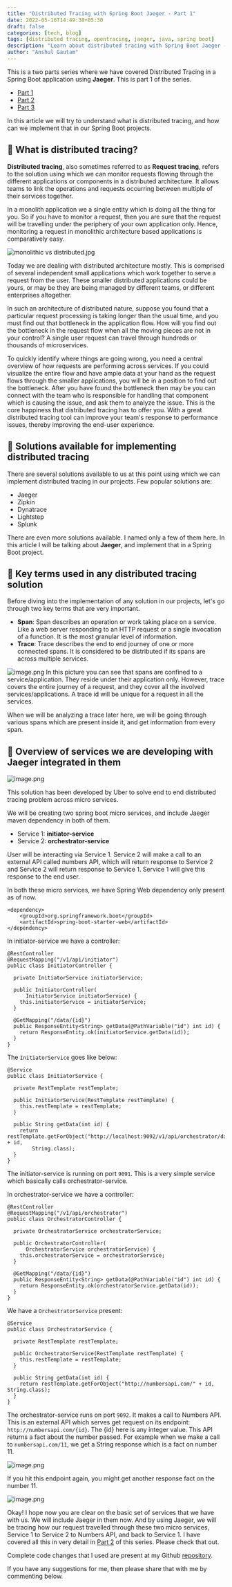 ```yaml
---
title: "Distributed Tracing with Spring Boot Jaeger - Part 1"
date: 2022-05-16T14:49:38+05:30
draft: false
categories: [tech, blog]
tags: [distributed tracing, opentracing, jaeger, java, spring boot]
description: "Learn about distributed tracing with Spring Boot Jaeger - Part 1"
author: "Anshul Gautam"
---
```


This is a two parts series where we have covered Distributed Tracing in a Spring Boot application using **Jaeger**. This is part 1 of the series.

- [Part 1](/blog/distributed-tracing-spring-boot-part1)
- [Part 2](/blog/distributed-tracing-spring-boot-part2)
- [Part 3](/blog/distributed-tracing-spring-boot-part3)

In this article we will try to understand what is distributed tracing, and how can we implement that in our Spring Boot projects.

## 🎯 What is distributed tracing?
**Distributed tracing**, also sometimes referred to as **Request tracing**, refers to the solution using which we can monitor requests flowing through the different applications or components in a distributed architecture. It allows teams to link the operations and requests occurring between multiple of their services together.

In a monolith application we a single entity which is doing all the thing for you. So if you have to monitor a request, then you are sure that the request will be travelling under the periphery of your own application only. Hence, monitoring a request in monolithic architecture based applications is comparatively easy.

![monolithic vs distributed.jpg](https://cdn.hashnode.com/res/hashnode/image/upload/v1652630543001/HWUtuJa8l.jpg )

Today we are dealing with distributed architecture mostly. This is comprised of several independent small applications which work together to serve a request from the user. These smaller distributed applications could be yours, or may be they are being managed by different teams, or different enterprises altogether.

In such an architecture of distributed nature, suppose you found that a particular request processing is taking longer than the usual time, and you must find out that bottleneck in the application flow. How will you find out the bottleneck in the request flow when all the moving pieces are not in your control? A single user request can travel through hundreds or thousands of microservices.

To quickly identify where things are going wrong, you need a central overview of how requests are performing across services. If you could visualize the entire flow and have ample data at your hand as the request flows through the smaller applications, you will be in a position to find out the bottleneck. After you have found the bottleneck  then may be you can connect with the team who is responsible for handling that component which is causing the issue, and ask them to analyze the issue. This is the core happiness that distributed tracing has to offer you. With a great distributed tracing tool can improve your team's response to performance issues, thereby improving the end-user experience.

## 🎯 Solutions available for implementing distributed tracing
There are several solutions available to us at this point using which we can implement distributed tracing in our projects. Few popular solutions are:
- Jaeger
- Zipkin
- Dynatrace
- Lightstep
- Splunk

There are even more solutions available. I named only a few of them here. In this article I will be talking about **Jaeger**, and implement that in a Spring Boot project.

## 🎯 Key terms used in any distributed tracing solution
Before diving into the implementation of any solution in our projects, let's go through two key terms that are very important.
- **Span**: Span describes an operation or work taking place on a service. Like a web server responding to an HTTP request or a single invocation of a function. It is the most granular level of information.
- **Trace**: Trace describes the end to end journey of one or more connected spans. It is considered to be distributed if its spans are across multiple services.

![image.png](https://cdn.hashnode.com/res/hashnode/image/upload/v1652632925981/9j6V8MvDU.png )
In this picture you can see that spans are confined to a service/application. They reside under their application only. However, trace covers the entire journey of a request, and they cover all the involved services/applications. A trace id will be unique for a request in all the services.

When we will be analyzing a trace later here, we will be going through various spans which are present inside it, and get information from every span.

## 🎯 Overview of services we are developing with Jaeger integrated in them

![image.png](https://cdn.hashnode.com/res/hashnode/image/upload/v1652633207376/OmPbtwHSD.png )

This solution has been developed by Uber to solve end to end distributed tracing problem across micro services. 

We will be creating two spring boot micro services, and include Jaeger maven dependency in both of them.
- Service 1: **initiator-service**
- Service 2: **orchestrator-service**

User will be interacting via Service 1.
Service 2 will make a call to an external API called numbers API, which will return response to Service 2 and Service 2 will return response to Service 1. Service 1 will give this response to the end user.

In both these micro services, we have Spring Web dependency only present as of now.
```
<dependency>
	<groupId>org.springframework.boot</groupId>
	<artifactId>spring-boot-starter-web</artifactId>
</dependency>
```
In initiator-service we have a controller:
```
@RestController
@RequestMapping("/v1/api/initiator")
public class InitiatorController {

  private InitiatorService initiatorService;

  public InitiatorController(
      InitiatorService initiatorService) {
    this.initiatorService = initiatorService;
  }

  @GetMapping("/data/{id}")
  public ResponseEntity<String> getData(@PathVariable("id") int id) {
    return ResponseEntity.ok(initiatorService.getData(id));
  }
}
```
The `InitiatorService` goes like below:
```
@Service
public class InitiatorService {

  private RestTemplate restTemplate;

  public InitiatorService(RestTemplate restTemplate) {
    this.restTemplate = restTemplate;
  }

  public String getData(int id) {
    return restTemplate.getForObject("http://localhost:9092/v1/api/orchestrator/data/" + id,
        String.class);
  }
}
```
The initiator-service is running on port `9091`.
This is a very simple service which basically calls orchestrator-service.

In orchestrator-service we have a controller:
```
@RestController
@RequestMapping("/v1/api/orchestrator")
public class OrchestratorController {

  private OrchestratorService orchestratorService;

  public OrchestratorController(
      OrchestratorService orchestratorService) {
    this.orchestratorService = orchestratorService;
  }

  @GetMapping("/data/{id}")
  public ResponseEntity<String> getData(@PathVariable("id") int id) {
    return ResponseEntity.ok(orchestratorService.getData(id));
  }
}
```
We have a `OrchestratorService` present:
```
@Service
public class OrchestratorService {

  private RestTemplate restTemplate;

  public OrchestratorService(RestTemplate restTemplate) {
    this.restTemplate = restTemplate;
  }

  public String getData(int id) {
    return restTemplate.getForObject("http://numbersapi.com/" + id, String.class);
  }
}
```
The orchestrator-service runs on port `9092`. It makes a call to Numbers API. This is an external API which serves get request on its endpoint: `http://numbersapi.com/{id}`.
The {id} here is any integer value. This API returns a fact about the number passed.
For example when we make a call to `numbersapi.com/11`, we get a String response which is a fact on number 11.

![image.png](https://cdn.hashnode.com/res/hashnode/image/upload/v1652685542838/nJOtpVP0z.png )

If you hit this endpoint again, you might get another response fact on the number 11.

![image.png](https://cdn.hashnode.com/res/hashnode/image/upload/v1652685644837/BpzaezQx6.png )

Okay! I hope now you are clear on the basic set of services that we have with us. We will include Jaeger in them now. And by using Jaeger, we will be tracing how our request travelled through these two micro services, Service 1 to Service 2 to Numbers API, and back to Service 1. I have covered all this in very detail in [Part 2](/blog/distributed-tracing-spring-boot-part2) of this series. Please check that out.

Complete code changes that I used are present at my Github [repository](https://github.com/anshulgammy/utopian-nerd/tree/main/usecases/spring-boot-jaeger-example).

If you have any suggestions for me, then please share that with me by commenting below.
